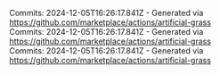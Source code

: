 Commits: 2024-12-05T16:26:17.841Z - Generated via https://github.com/marketplace/actions/artificial-grass
<br>
Commits: 2024-12-05T16:26:17.841Z - Generated via https://github.com/marketplace/actions/artificial-grass
<br>
Commits: 2024-12-05T16:26:17.841Z - Generated via https://github.com/marketplace/actions/artificial-grass
<br>
